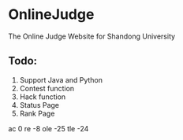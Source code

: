# OnlineJudge
The Online Judge Website for Shandong University

## Todo:

1. Support Java and Python
1. Contest function
1. Hack function
1. Status Page
1. Rank Page


ac 0
re -8
ole -25
tle -24